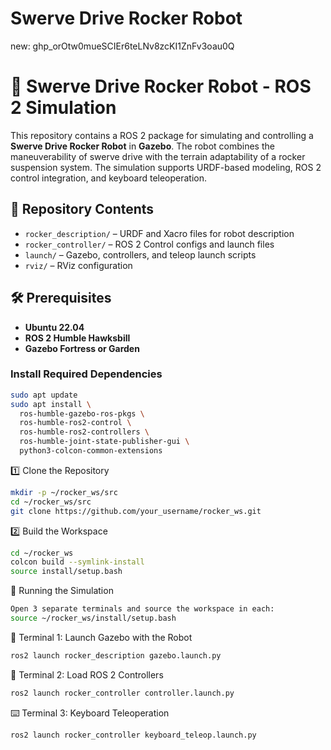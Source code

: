 # Swerve Drive Rocker Robot


new:
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

# 🚗 Swerve Drive Rocker Robot - ROS 2 Simulation

This repository contains a ROS 2 package for simulating and controlling a **Swerve Drive Rocker Robot** in **Gazebo**. The robot combines the maneuverability of swerve drive with the terrain adaptability of a rocker suspension system. The simulation supports URDF-based modeling, ROS 2 control integration, and keyboard teleoperation.

## 📁 Repository Contents

- `rocker_description/` – URDF and Xacro files for robot description
- `rocker_controller/` – ROS 2 Control configs and launch files
- `launch/` – Gazebo, controllers, and teleop launch scripts
- `rviz/` – RViz configuration 


## 🛠️ Prerequisites

- **Ubuntu 22.04**
- **ROS 2 Humble Hawksbill**
- **Gazebo Fortress or Garden**

### Install Required Dependencies

```bash
sudo apt update
sudo apt install \
  ros-humble-gazebo-ros-pkgs \
  ros-humble-ros2-control \
  ros-humble-ros2-controllers \
  ros-humble-joint-state-publisher-gui \
  python3-colcon-common-extensions
```

1️⃣ Clone the Repository
```bash
mkdir -p ~/rocker_ws/src
cd ~/rocker_ws/src
git clone https://github.com/your_username/rocker_ws.git
```
2️⃣ Build the Workspace
```bash
cd ~/rocker_ws
colcon build --symlink-install
source install/setup.bash
```

🧪 Running the Simulation
```bash
Open 3 separate terminals and source the workspace in each:
source ~/rocker_ws/install/setup.bash
```

🔷 Terminal 1: Launch Gazebo with the Robot
```bash
ros2 launch rocker_description gazebo.launch.py
```

🔶 Terminal 2: Load ROS 2 Controllers
```bash
ros2 launch rocker_controller controller.launch.py
```
⌨️ Terminal 3: Keyboard Teleoperation
```bash
ros2 launch rocker_controller keyboard_teleop.launch.py
```
